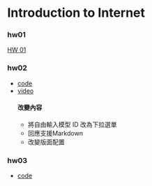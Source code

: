 # Introduction to Internet

### hw01
[HW 01](https://leo5358.github.io/introduction_to_internet/)
### hw02
- [code](https://github.com/leo5358/introduction_to_internet/blob/main/web/app/(tabs)/index.tsx)
- [video](https://youtu.be/zwkQ79rglgM?si=ke0auO4pr-Zk65cV) 
    #### 改變內容
    - 將自由輸入模型 ID 改為下拉選單
    - 回應支援Markdown
    - 改變版面配置
 
### hw03
- [code](https://github.com/leo5358/introduction_to_internet/tree/hw03)
  

